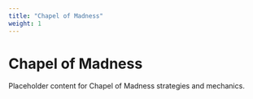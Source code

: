 ```yaml
---
title: "Chapel of Madness"
weight: 1
---
```


# Chapel of Madness

Placeholder content for Chapel of Madness strategies and mechanics.

